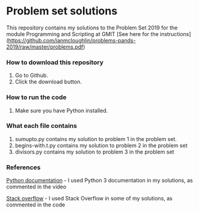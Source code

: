 # Problem set solutions

This repository contains my solutions to the Problem Set 2019 for the module Programming and Scripting at GMIT
[See here for the instructions] (https://github.com/ianmcloughlin/problems-pands-2019/raw/master/problems.pdf)

### How to download this repository

1. Go to Github.
2. Click the download button.

### How to run the code

1. Make sure you have Python installed.

### What each file contains

1. sumupto.py contains my solution to problem 1 in the problem set.
2. begins-with.t.py contains my solution to problem 2 in the problem set
3. divisors.py contains my solution to problem 3 in the problem set


### References

[Python documentation](https://docs.python.org/3/tutorial/index.html) - I used Python 3 documentation in my solutions, as commented in the video

[Stack overflow](https://stackoverflow.com) - I used Stack Overflow in some of my solutions, as commented in the code